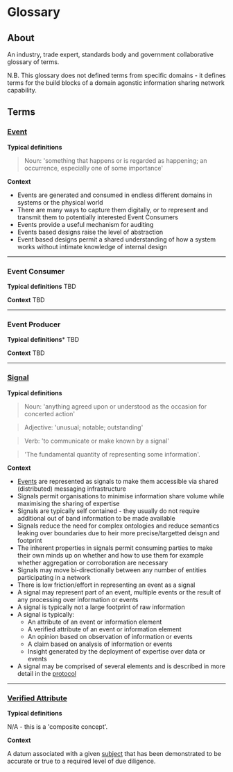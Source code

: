 # Glossary

## About

An industry, trade expert, standards body and government collaborative glossary of terms.

N.B. This glossary does not defined terms from specific domains - it defines terms for the build blocks of a domain agonstic information sharing network capability.

## Terms

### [Event](#event)

**Typical definitions**

> Noun: 'something that happens or is regarded as happening; an occurrence, especially one of some importance'

**Context**

- Events are generated and consumed in endless different domains in systems or the physical world
- There are many ways to capture them digitally, or to represent and transmit them to potentially interested Event Consumers
- Events provide a useful mechanism for auditing
- Events based designs raise the level of abstraction
- Event based designs permit a shared understanding of how a system works without intimate knowledge of internal design

---
### Event Consumer

**Typical definitions**
TBD

**Context**
TBD

---
### Event Producer

**Typical definitions***
TBD

**Context**
TBD

---
### [Signal](#signal)

**Typical definitions**

> Noun: 'anything agreed upon or understood as the occasion for concerted action'

> Adjective: 'unusual; notable; outstanding'

> Verb: 'to communicate or make known by a signal'

> 'The fundamental quantity of representing some information'.

**Context**

- [Events](#event) are represented as signals to make them accessible via shared (distributed) messaging infrastructure
- Signals permit organisations to minimise information share volume while maximising the sharing of expertise
- Signals are typically self contained - they usually do not require additional out of band information to be made available
- Signals reduce the need for complex ontologies and reduce semantics leaking over boundaries due to heir more precise/targetted deisgn and footprint
- The inherent properties in signals permit consuming parties to make their own minds up on whether and how to use them for example whether aggregation or corroboration are necessary
- Signals may move bi-directionally between any number of entities participating in a network
- There is low friction/effort in representing an event as a signal
- A signal may represent part of an event, multiple events or the result of any processing over information or events
- A signal is typically not a large footprint of raw information
- A signal is typically:
  - An attribute of an event or information element
  - A verified attribute of an event or information element
  - An opinion based on observation of information or events
  - A claim based on analysis of information or events
  - Insight generated by the deployment of expertise over data or events
- A signal may be comprised of several elements and is described in more detail in the [protocol](https://github.com/information-sharing-networks/signals)

---
### [Verified Attribute](#verified-attribute)

**Typical definitions**

N/A - this is a 'composite concept'.

**Context**

A datum associated with a given [subject](#subject) that has been demonstrated to be accurate or true to a required level of due diligence.


